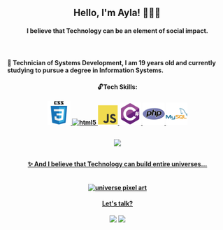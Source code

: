 <h2 align=center>Hello, I'm Ayla! 👩🏾‍💻 </h2>
<h4 align=center>I believe that Technology can be an element of social impact. <h4>
<br>

<h4 align= left>👤 Technician of Systems Development, I am 19 years old and currently studying to pursue a degree in Information Systems. <h4>

<div align="center"> 
  <h4>🔓 Tech Skills:</h4>
<p> <a href="https://www.w3schools.com/css/" target="_blank" rel="noreferrer"> <img src="https://raw.githubusercontent.com/devicons/devicon/master/icons/css3/css3-original-wordmark.svg" alt="css3" width="54" height="54"/> <img src="https://clipground.com/images/html5-logo-2.png" alt="html5" width="45" height="45"/>   <a href="https://www.w3.org/html/" target="_blank" rel="noreferrer"> <a href="https://developer.mozilla.org/en-US/docs/Web/JavaScript" target="_blank" rel="noreferrer"> <img src="https://raw.githubusercontent.com/devicons/devicon/master/icons/javascript/javascript-original.svg" alt="javascript" width="46" height="45"/> 
<a href="https://www.w3schools.com/cs/" target="_blank" rel="noreferrer"><img src="https://raw.githubusercontent.com/devicons/devicon/master/icons/csharp/csharp-original.svg" alt="csharp" width="50" height="50"/> </a> <a href="https://www.php.net" target="_blank" rel="noreferrer"> <img src="https://raw.githubusercontent.com/devicons/devicon/master/icons/php/php-original.svg" alt="php" width="50" height="50"/> <a href="https://www.mysql.com/" target="_blank" rel="noreferrer"> <img src="https://raw.githubusercontent.com/devicons/devicon/master/icons/mysql/mysql-original-wordmark.svg" alt="mysql" width="50" height="50"/></a> <a href="https://www.figma.com/" target="_blank" rel="noreferrer"> 

##

<div align=center>
<a href="https://github.com/aylasantos">
<img height="180em" src="https://github-readme-stats.vercel.app/api?username=aylasantos&show_icons=true&theme=dracula&include_all_commits=true&count_private=true"/>
</div>

##

<h4 align="center">✨ And I believe that Technology can build entire universes...</h4>
<div align="center">
<br>
<img src = "https://i.pinimg.com/originals/d4/63/f2/d463f24b0e1f3f1ce6680d601c97e6a0.gif" alt="universe pixel art" width= 480px height= 250px> 
</div> 

<h4>Let's talk?</h4>
 <a href = "mailto:aylajfsantos@gmail.com"><img src="https://img.shields.io/badge/-Gmail-%23333?style=for-the-badge&logo=gmail&logoColor=white" target="_blank"></a>  <a href="https://www.linkedin.com/in/aylasantos" target="_blank"><img src="https://img.shields.io/badge/-LinkedIn-%230077B5?style=for-the-badge&logo=linkedin&logoColor=white" target="_blank"></a> 
